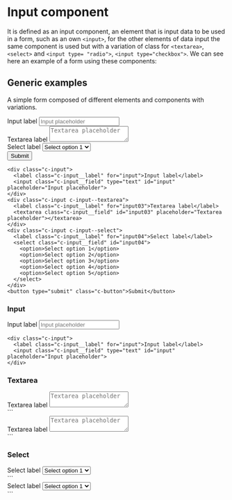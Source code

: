 # Input component

It is defined as an input component, an element that is input data to be used in a form, such as an own `<input>`, for the other elements of data input the same component is used but with a variation of class for `<textarea>`, `<select>` and `<input type= "radio">`, `<input type="checkbox">`. We can see here an example of a form using these components:


## Generic examples

A simple form composed of different elements and components with variations.

<div class="c-code">
  <div class="c-input">
    <label class="c-input__label" for="input">Input label</label>
    <input class="c-input__field" type="text" id="input" placeholder="Input placeholder">
  </div>
  <div class="c-input c-input--textarea">
    <label class="c-input__label" for="input03">Textarea label</label>
    <textarea class="c-input__field" id="input03" placeholder="Textarea placeholder"></textarea>
  </div>
  <div class="c-input c-input--select">
    <label class="c-input__label" for="input04">Select label</label>
    <select class="c-input__field" id="input04">
      <option>Select option 1</option>
      <option>Select option 2</option>
      <option>Select option 3</option>
      <option>Select option 4</option>
      <option>Select option 5</option>
    </select>
  </div>
  <button type="submit" class="c-button">Submit</button>
</div>
      
```
<div class="c-input">
  <label class="c-input__label" for="input">Input label</label>
  <input class="c-input__field" type="text" id="input" placeholder="Input placeholder">
</div>
<div class="c-input c-input--textarea">
  <label class="c-input__label" for="input03">Textarea label</label>
  <textarea class="c-input__field" id="input03" placeholder="Textarea placeholder"></textarea>
</div>
<div class="c-input c-input--select">
  <label class="c-input__label" for="input04">Select label</label>
  <select class="c-input__field" id="input04">
    <option>Select option 1</option>
    <option>Select option 2</option>
    <option>Select option 3</option>
    <option>Select option 4</option>
    <option>Select option 5</option>
  </select>
</div>
<button type="submit" class="c-button">Submit</button>
```

### Input

<div class="c-code">
  <div class="c-input">
    <label class="c-input__label" for="input">Input label</label>
    <input class="c-input__field" type="text" id="input" placeholder="Input placeholder">
  </div>
</div>

```
<div class="c-input">
  <label class="c-input__label" for="input">Input label</label>
  <input class="c-input__field" type="text" id="input" placeholder="Input placeholder">
</div>
```

### Textarea
<div class="c-code">
  <div class="c-input c-input--textarea">
    <label class="c-input__label" for="input03">Textarea label</label>
    <textarea class="c-input__field" id="input03" placeholder="Textarea placeholder"></textarea>
  </div>
</div>
```
<div class="c-input c-input--textarea">
  <label class="c-input__label" for="input03">Textarea label</label>
  <textarea class="c-input__field" id="input03" placeholder="Textarea placeholder"></textarea>
</div>
```

### Select

<div class="c-code">
  <div class="c-input c-input--select">
    <label class="c-input__label" for="input04">Select label</label>
    <select class="c-input__field" id="input04">
      <option>Select option 1</option>
      <option>Select option 2</option>
      <option>Select option 3</option>
      <option>Select option 4</option>
      <option>Select option 5</option>
    </select>
  </div>
</div>
```
<div class="c-input c-input--select">
  <label class="c-input__label" for="input04">Select label</label>
  <select class="c-input__field" id="input04">
    <option>Select option 1</option>
    <option>Select option 2</option>
    <option>Select option 3</option>
    <option>Select option 4</option>
    <option>Select option 5</option>
  </select>
</div>
```



